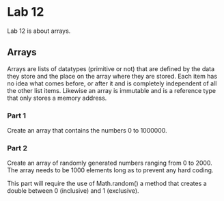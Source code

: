 # Lab 12

Lab 12 is about arrays.

## Arrays

Arrays are lists of datatypes (primitive or not) that are defined by the data they store and the place on the array where they are stored. Each item has no idea what comes before, or after it and is completely independent of all the other list items. Likewise an array is immutable and is a reference type that only stores a memory address.

### Part 1

Create an array that contains the numbers 0 to 1000000.

### Part 2

Create an array of randomly generated numbers ranging from 0 to 2000. The array needs to be 1000 elements long as to prevent any hard coding.

This part will require the use of Math.random() a method that creates a double between 0 (inclusive) and 1 (exclusive).
